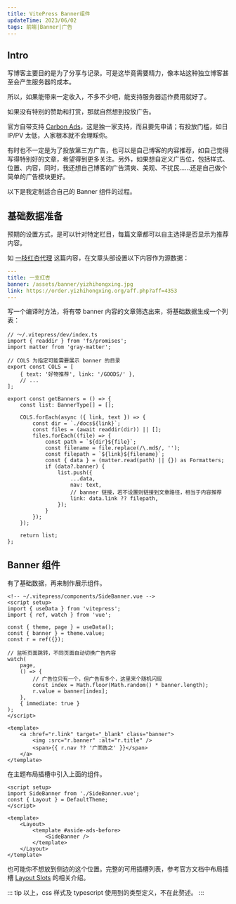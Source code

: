 ```yaml
---
title: VitePress Banner组件
updateTime: 2023/06/02
tags: 前端|Banner|广告
---
```


## Intro
写博客主要目的是为了分享与记录。可是这毕竟需要精力，像本站这种独立博客甚至会产生服务器的成本。

所以，如果能带来一定收入，不多不少吧，能支持服务器运作费用就好了。

如果没有特别的赞助和打赏，那就自然想到投放广告。

官方自带支持 [Carbon Ads](https://vitepress.dev/reference/default-theme-carbon-ads)，这是独一家支持，而且要先申请；有投放门槛，如日 IP/PV 太低，人家根本就不会理睬你。

有时也不一定是为了投放第三方广告，也可以是自己博客的内容推荐，如自己觉得写得特别好的文章，希望得到更多关注。另外，如果想自定义广告位，包括样式、位置、内容，同时，我还想自己博客的广告清爽、美观、不扰民……还是自己做个简单的广告模块更好。

以下是我定制适合自己的 Banner 组件的过程。

## 基础数据准备

预期的设置方式，是可以针对特定栏目，每篇文章都可以自主选择是否显示为推荐内容。

如 [一枝红杏代理](/GOODS/yizhihongxing) 这篇内容，在文章头部设置以下内容作为源数据：

```yaml
---
title: 一支红杏
banner: /assets/banner/yizhihongxing.jpg
link: https://order.yizhihongxing.org/aff.php?aff=4353
---
```

写一个编译时方法，将有带 banner 内容的文章筛选出来，将基础数据生成一个列表：

```typescript{28}
// ～/.vitepress/dev/index.ts
import { readdir } from 'fs/promises';
import matter from 'gray-matter';

// COLS 为指定可能需要展示 banner 的目录
export const COLS = [
    { text: '好物推荐', link: '/GOODS/' },
    // ...
];

export const getBanners = () => {
    const list: BannerType[] = [];

    COLS.forEach(async ({ link, text }) => {
        const dir = `./docs${link}`;
        const files = (await readdir(dir)) || [];
        files.forEach((file) => {
            const path = `${dir}${file}`;
            const filename = file.replace(/\.md$/, '');
            const filepath = `${link}${filename}`;
            const { data } = (matter.read(path) || {}) as Formatters;
            if (data?.banner) {
                list.push({
                    ...data,
                    nav: text,
                    // banner 链接，若不设置则链接到文章路径，相当于内容推荐
                    link: data.link ?? filepath,
                });
            }
        });
    });

    return list;
};
```

## Banner 组件

有了基础数据，再来制作展示组件。

```vue
<!-- ~/.vitepress/components/SideBanner.vue -->
<script setup>
import { useData } from 'vitepress';
import { ref, watch } from 'vue';

const { theme, page } = useData();
const { banner } = theme.value;
const r = ref({});

// 监听页面跳转，不同页面自动切换广告内容
watch(
    page,
    () => {
        // 广告位只有一个，但广告有多个，这里来个随机闪现
        const index = Math.floor(Math.random() * banner.length);
        r.value = banner[index];
    },
    { immediate: true }
);
</script>

<template>
    <a :href="r.link" target="_blank" class="banner">
        <img :src="r.banner" :alt="r.title" />
        <span>{{ r.nav ?? '广而告之' }}</span>
    </a>
</template>
```

在主题布局插槽中引入上面的组件。

```vue{2,9}
<script setup>
import SideBanner from './SideBanner.vue';
const { Layout } = DefaultTheme;
</script>

<template>
    <Layout>
        <template #aside-ads-before>
            <SideBanner />
        </template>
    </Layout>
</template>
```

也可能你不想放到侧边的这个位置。完整的可用插槽列表，参考官方文档中布局插槽 [Layout Slots](https://vitepress.dev/guide/extending-default-theme#layout-slots) 的相关介绍。

::: tip
以上，css 样式及 typescript 使用到的类型定义，不在此赘述。
:::